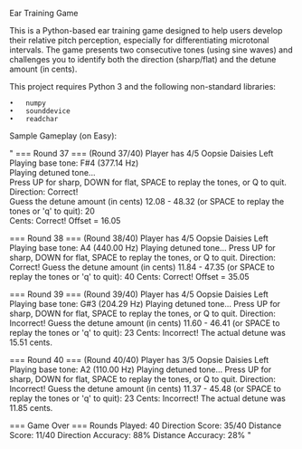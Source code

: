 Ear Training Game

This is a Python-based ear training game designed to help users develop their relative pitch perception, especially for differentiating microtonal intervals. 
The game presents two consecutive tones (using sine waves) and challenges you to identify both the direction (sharp/flat) and the detune amount (in cents).




This project requires Python 3 and the following non-standard libraries:

	•	numpy
	•	sounddevice
	•	readchar



Sample Gameplay (on Easy): 

"
=== Round 37 === (Round 37/40) Player has 4/5 Oopsie Daisies Left  
Playing base tone: F#4 (377.14 Hz)  
Playing detuned tone...  
Press UP for sharp, DOWN for flat, SPACE to replay the tones, or Q to quit.  
Direction: Correct!  
Guess the detune amount (in cents) 12.08 - 48.32 (or SPACE to replay the tones or 'q' to quit): 20  
Cents: Correct! Offset = 16.05  

=== Round 38 === (Round 38/40) Player has 4/5 Oopsie Daisies Left 
Playing base tone: A4 (440.00 Hz) 
Playing detuned tone... 
Press UP for sharp, DOWN for flat, SPACE to replay the tones, or Q to quit. 
Direction: Correct! 
Guess the detune amount (in cents) 11.84 - 47.35 (or SPACE to replay the tones or 'q' to quit): 40 
Cents: Correct! Offset = 35.05 

=== Round 39 === (Round 39/40) Player has 4/5 Oopsie Daisies Left 
Playing base tone: G#3 (204.29 Hz) 
Playing detuned tone... 
Press UP for sharp, DOWN for flat, SPACE to replay the tones, or Q to quit. 
Direction: Incorrect! 
Guess the detune amount (in cents) 11.60 - 46.41 (or SPACE to replay the tones or 'q' to quit): 23 
Cents: Incorrect! The actual detune was 15.51 cents. 

=== Round 40 === (Round 40/40) Player has 3/5 Oopsie Daisies Left 
Playing base tone: A2 (110.00 Hz) 
Playing detuned tone... 
Press UP for sharp, DOWN for flat, SPACE to replay the tones, or Q to quit. 
Direction: Incorrect! 
Guess the detune amount (in cents) 11.37 - 45.48 (or SPACE to replay the tones or 'q' to quit): 23 
Cents: Incorrect! The actual detune was 11.85 cents. 

=== Game Over === 
Rounds Played: 40 
Direction Score: 35/40 
Distance Score: 11/40 
Direction Accuracy: 88% 
Distance Accuracy: 28% 
"

